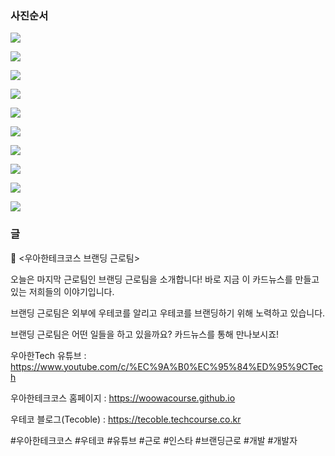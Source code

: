 ### 사진순서

![](001.png)

![](002.png)

![](003.png)

![](004.png)

![](005.png)

![](006.png)

![](007.png)

![](008.png)

![](009.png)

![](010.png)

### 글

📮 <우아한테크코스 브랜딩 근로팀>

오늘은 마지막 근로팀인 브랜딩 근로팀을 소개합니다! 바로 지금 이 카드뉴스를 만들고 있는 저희들의 이야기입니다.

브랜딩 근로팀은 외부에 우테코를 알리고 우테코를 브랜딩하기 위해 노력하고 있습니다.

브랜딩 근로팀은 어떤 일들을 하고 있을까요? 카드뉴스를 통해 만나보시죠!

우아한Tech 유튜브 : https://www.youtube.com/c/%EC%9A%B0%EC%95%84%ED%95%9CTech

우아한테크코스 홈페이지 : https://woowacourse.github.io

우테코 블로그(Tecoble) : https://tecoble.techcourse.co.kr

#우아한테크코스 #우테코 #유튜브 #근로 #인스타 #브랜딩근로 #개발 #개발자
